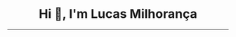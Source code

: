  <h1 align="center">Hi 👋, I'm Lucas Milhorança</h1>
<hr/>
<!--

- 🔭 I’m currently working on ...
- 💬 Ask me about ...
- ⚡ Fun fact: ...-->
- 🌱 I’m currently learning **MongoDB**, **Javascript**
- 📫 How to reach me: **lucasmilhoranca@outlook.com**


